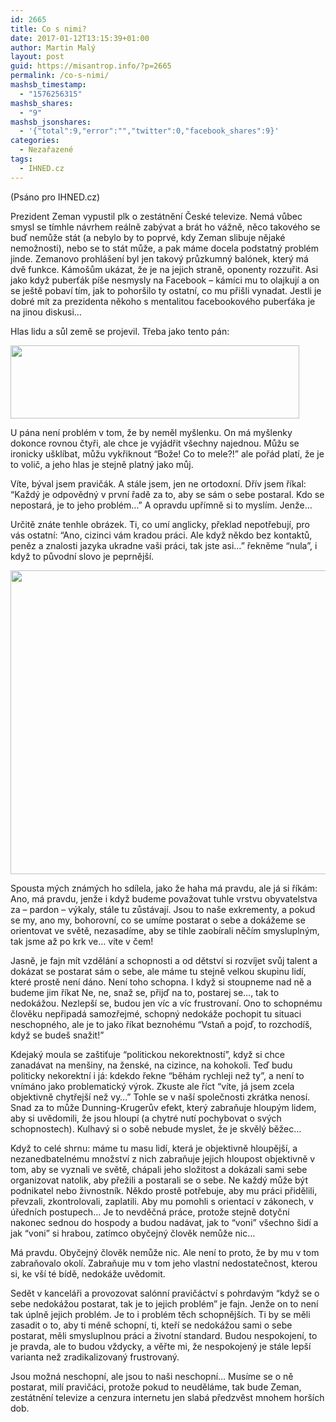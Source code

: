 ```yaml
---
id: 2665
title: Co s nimi?
date: 2017-01-12T13:15:39+01:00
author: Martin Malý
layout: post
guid: https://misantrop.info/?p=2665
permalink: /co-s-nimi/
mashsb_timestamp:
  - "1576256315"
mashsb_shares:
  - "9"
mashsb_jsonshares:
  - '{"total":9,"error":"","twitter":0,"facebook_shares":9}'
categories:
  - Nezařazené
tags:
  - IHNED.cz
---
```

(Psáno pro IHNED.cz)

Prezident Zeman vypustil plk o zestátnění České televize. Nemá vůbec smysl se tímhle návrhem reálně zabývat a brát ho vážně, něco takového se buď nemůže stát (a nebylo by to poprvé, kdy Zeman slibuje nějaké nemožnosti), nebo se to stát může, a pak máme docela podstatný problém jinde. Zemanovo prohlášení byl jen takový průzkumný balónek, který má dvě funkce. Kámošům ukázat, že je na jejich straně, oponenty rozzuřit. Asi jako když puberťák píše nesmysly na Facebook &#8211; kámíci mu to olajkují a on se ještě pobaví tím, jak to pohoršilo ty ostatní, co mu přišli vynadat. Jestli je dobré mít za prezidenta někoho s mentalitou facebookového puberťáka je na jinou diskusi…

Hlas lidu a sůl země se projevil. Třeba jako tento pán:

<img class="aligncenter size-full wp-image-2666" src="https://misantrop.info/wp-content/uploads/2017/01/image01.png" alt="" width="462" height="117" srcset="https://misantrop.info/wp-content/uploads/2017/01/image01.png 462w, https://misantrop.info/wp-content/uploads/2017/01/image01-200x51.png 200w" sizes="(max-width: 462px) 100vw, 462px" /> 

U pána není problém v tom, že by neměl myšlenku. On má myšlenky dokonce rovnou čtyři, ale chce je vyjádřit všechny najednou. Můžu se ironicky ušklíbat, můžu vykřiknout “Bože! Co to mele?!” ale pořád platí, že je to volič, a jeho hlas je stejně platný jako můj.

Víte, býval jsem pravičák. A stále jsem, jen ne ortodoxní. Dřív jsem říkal: “Každý je odpovědný v první řadě za to, aby se sám o sebe postaral. Kdo se nepostará, je to jeho problém…” A opravdu upřímně si to myslím. Jenže…

Určitě znáte tenhle obrázek. Ti, co umí anglicky, překlad nepotřebují, pro vás ostatní: “Ano, cizinci vám kradou práci. Ale když někdo bez kontaktů, peněz a znalosti jazyka ukradne vaši práci, tak jste asi…” řekněme “nula”, i když to původní slovo je peprnější.

<img class="aligncenter size-full wp-image-2667" src="https://misantrop.info/wp-content/uploads/2017/01/image00.jpg" alt="" width="660" height="486" srcset="https://misantrop.info/wp-content/uploads/2017/01/image00.jpg 660w, https://misantrop.info/wp-content/uploads/2017/01/image00-200x147.jpg 200w, https://misantrop.info/wp-content/uploads/2017/01/image00-500x368.jpg 500w" sizes="(max-width: 660px) 100vw, 660px" /> 

Spousta mých známých ho sdílela, jako že haha má pravdu, ale já si říkám: Ano, má pravdu, jenže i když budeme považovat tuhle vrstvu obyvatelstva za &#8211; pardon &#8211; výkaly, stále tu zůstávají. Jsou to naše exkrementy, a pokud se my, ano my, bohorovní, co se umíme postarat o sebe a dokážeme se orientovat ve světě, nezasadíme, aby se tihle zaobírali něčím smysluplným, tak jsme až po krk ve… víte v čem!

Jasně, je fajn mít vzdělání a schopnosti a od dětství si rozvíjet svůj talent a dokázat se postarat sám o sebe, ale máme tu stejně velkou skupinu lidí, které prostě není dáno. Není toho schopna. I když si stoupneme nad ně a budeme jim říkat Ne, ne, snaž se, přijď na to, postarej se…, tak to nedokážou. Nezlepší se, budou jen víc a víc frustrovaní. Ono to schopnému člověku nepřipadá samozřejmé, schopný nedokáže pochopit tu situaci neschopného, ale je to jako říkat beznohému “Vstaň a pojď, to rozchodíš, když se budeš snažit!”

Kdejaký moula se zaštiťuje “politickou nekorektností”, když si chce zanadávat na menšiny, na ženské, na cizince, na kohokoli. Teď budu politicky nekorektní i já: kdekdo řekne “běhám rychleji než ty”, a není to vnímáno jako problematický výrok. Zkuste ale říct “víte, já jsem zcela objektivně chytřejší než vy…” Tohle se v naší společnosti zkrátka nenosí. Snad za to může Dunning-Krugerův efekt, který zabraňuje hloupým lidem, aby si uvědomili, že jsou hloupí (a chytré nutí pochybovat o svých schopnostech). Kulhavý si o sobě nebude myslet, že je skvělý běžec…

Když to celé shrnu: máme tu masu lidí, která je objektivně hloupější, a nezanedbatelnému množství z nich zabraňuje jejich hloupost objektivně v tom, aby se vyznali ve světě, chápali jeho složitost a dokázali sami sebe organizovat natolik, aby přežili a postarali se o sebe. Ne každý může být podnikatel nebo živnostník. Někdo prostě potřebuje, aby mu práci přidělili, převzali, zkontrolovali, zaplatili. Aby mu pomohli s orientací v zákonech, v úředních postupech… Je to nevděčná práce, protože stejně dotyční nakonec sednou do hospody a budou nadávat, jak to “voni” všechno šidí a jak “voni” si hrabou, zatímco obyčejný člověk nemůže nic…

Má pravdu. Obyčejný člověk nemůže nic. Ale není to proto, že by mu v tom zabraňovalo okolí. Zabraňuje mu v tom jeho vlastní nedostatečnost, kterou si, ke vší té bídě, nedokáže uvědomit.

Sedět v kanceláři a provozovat salónní pravičáctví s pohrdavým “když se o sebe nedokážou postarat, tak je to jejich problém” je fajn. Jenže on to není tak úplně jejich problém. Je to i problém těch schopnějších. Ti by se měli zasadit o to, aby ti méně schopní, ti, kteří se nedokážou sami o sebe postarat, měli smysluplnou práci a životní standard. Budou nespokojení, to je pravda, ale to budou vždycky, a věřte mi, že nespokojený je stále lepší varianta než zradikalizovaný frustrovaný.

Jsou možná neschopní, ale jsou to naši neschopní… Musíme se o ně postarat, milí pravičáci, protože pokud to neuděláme, tak bude Zeman, zestátnění televize a cenzura internetu jen slabá předzvěst mnohem horších dob.